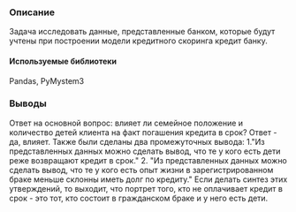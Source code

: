 ### Описание
Задача исследовать данные, представленные банком, которые будут учтены при построении модели кредитного скоринга кредит банку.

#### Используемые библиотеки
Pandas, PyMystem3

### Выводы
Ответ на основной вопрос: влияет ли семейное положение и количество детей клиента на факт погашения кредита в срок? Ответ - да, влияет. 
Также были сделаны два промежуточных вывода: 
1."Из представленных данных можно сделать вывод, что те у кого есть дети реже возвращают кредит в срок." 
2. "Из представленных данных можно сделать вывод, что те у кого есть опыт жизни в зарегистрированном браке меньше склонны иметь долг по кредиту." 
Если делать синтез этих утверждений, то выходит, что портрет того, кто не оплачивает кредит в срок - это тот, кто состоит в гражданском браке и у него есть дети.
